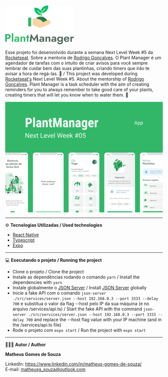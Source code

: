 ![](/github_assets/logotype.png)

Esse projeto foi desenvolvido durante a semana Next Level Week #5 da [Rocketseat](https://rocketseat.com.br/). Sobre a mentoria de [Rodrigo Gonçalves](https://github.com/rodrigorgtic). O Plant Manager é um agendador de tarefas com o intuito de criar avisos para você sempre lembrar de cuidar bem das suas plantinhas, criando timers que irão te avisar a hora de regá-las. 🤗 / This project was developed during [Rocketseat's](https://rocketseat.com.br/) Next Level Week #5. About the mentorship of [Rodrigo Gonçalves](https://github.com/rodrigorgtic). Plant Manager is a task scheduler with the aim of creating reminders for you to always remember to take good care of your plants, creating timers that will let you know when to water them. 🤗

![](/github_assets/capa.jpg)

--------------------------------------------------------------------------------------------------------------------------

⚙ **Tecnologias Utilizadas / Used technologies** 
- [React Native](https://reactnative.dev/)
- [Typescript](https://www.typescriptlang.org/)
- [Expo](https://expo.io/)

--------------------------------------------------------------------------------------------------------------------------

💻 **Executando o projeto / Running the project**
- Clone o projeto / Clone the project
- Instale as dependências rodando o comando `yarn` / Install the dependencies with `yarn`
- Instale globalmente o [JSON Server](https://github.com/typicode/json-server) / Install [JSON Server](https://github.com/typicode/json-server) globally
- Inicie a fake API com o comando `json-server ./src/services/server.json --host 192.168.0.3 --port 3333 --delay 700` e substitua o valor da flag --host pelo IP da sua máquina (e no arquivo /services/api.ts) / Start the fake API with the command `json-server ./src/services/server.json --host 192.168.0.3 --port 3333 --delay 700` and replace the --host flag value with your IP machine (and in the /services/api.ts file)
- Rode o projeto com `expo start` / Run the project with `expo start`

--------------------------------------------------------------------------------------------------------------------------

🧑🏾‍💻 **Autor / Author**

**Matheus Gomes de Souza**

LinkedIn: https://www.linkedin.com/in/matheus-gomes-de-souza/ <br/>
E-mail: matheusg_souza@outlook.com
